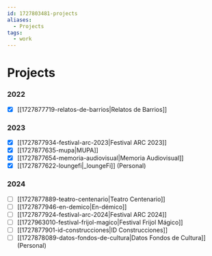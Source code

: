 ```yaml
---
id: 1727803481-projects
aliases:
  - Projects
tags:
  - work
---
```


# Projects

### 2022

- [x] [[1727877719-relatos-de-barrios|Relatos de Barrios]]

### 2023

- [x] [[1727877934-festival-arc-2023|Festival ARC 2023]]
- [x] [[1727877635-mupa|MUPA]]
- [x] [[1727877654-memoria-audiovisual|Memoria Audiovisual]]
- [x] [[1727877622-loungefi|_loungeFi]] (Personal)

### 2024

- [ ] [[1727877889-teatro-centenario|Teatro Centenario]]
- [ ] [[1727877946-en-demico|En-démico]]
- [ ] [[1727877924-festival-arc-2024|Festival ARC 2024]]
- [ ] [[1727963010-festival-frijol-magico|Festival Frijol Mágico]]
- [ ] [[1727877901-id-construcciones|ID Construcciones]]
- [ ] [[1727878089-datos-fondos-de-cultura|Datos Fondos de Cultura]] (Personal)
